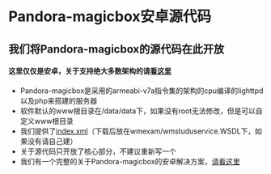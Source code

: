 # Pandora-magicbox安卓源代码
## 我们将Pandora-magicbox的源代码在此开放

#### 这里仅仅是安卓，关于支持绝大多数架构的请[看这里](https://github.com/erblocker/Pandora-magicbox)

* Pandora-magicbox是采用的armeabi-v7a指令集的架构的cpu编译的lighttpd以及php来搭建的服务器
* 软件默认的www根目录在/data/data下，如果没有root无法修改，但是可以自定义www根目录
* 我们提供了[index.xml](https://raw.githubusercontent.com/chainsx/nopad-old/master/sources/index.xml)（下载后放在wmexam/wmstuduservice.WSDL下，如果没有请自己建）
* 关于源代码只开放了核心部分，不建议重新写一个
* 我们有一个完整的关于Pandora-magicbox的安卓解决方案，[请看这里](https://chainsx.github.io/forty-jekyll-theme/2016/08/23/magna.html)
